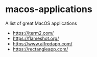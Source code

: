 # macos-applications
A list of great MacOS applications

- https://iterm2.com/
- https://flameshot.org/
- https://www.alfredapp.com/
- https://rectangleapp.com/

